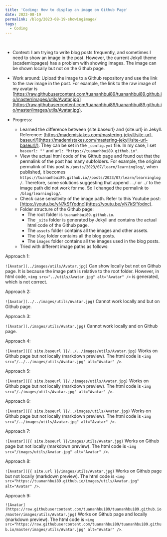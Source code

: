 ```yaml
---
title: 'Coding: How to display an image on Github Page'
date: 2023-08-19
permalink: /blog/2023-08-19-showingimage/
tags:
  - Coding
---
```

<br>


- Context: I am trying to write blog posts frequently, and sometimes I need to show an image in the post. However, the current Jekyll theme (academicpages) has a problem with showing images. The image can be shown locally but not on the Github page.
  
- Work around: Upload the image to a Github repository and use the link to the raw image in the post. For example, the link to the raw image of my avatar is [https://raw.githubusercontent.com/tuananhbui89/tuananhbui89.github.io/master/images/utils/Avatar.jpg](https://raw.githubusercontent.com/tuananhbui89/tuananhbui89.github.io/master/images/utils/Avatar.jpg).

- Progress:
  - Learned the difference between {site.baseurl} and {site.url} in Jekyll. Reference: [https://mademistakes.com/mastering-jekyll/site-url-baseurl/](https://mademistakes.com/mastering-jekyll/site-url-baseurl/). They can be set in the `_config.yml` file. In my case, I set `baseurl: ""` and `url: "https://tuananhbui89.github.io"`.
  - View the actual html code of the Github page and found out that the permalink of the post has many subfolders. For example, the original permalink of this post is `/posts/2023/07/learn/learninglog/`, when published, it becomes `https://tuananhbui89.github.io//posts/2023/07/learn/learninglog/`. Therefore, some solutions suggesting that append `../` or `./` to the image path did not work for me. So I changed the permalink to `/blog/learninglog/`.
  - Check case sensitivity of the image path. Refer to this Youtube post: [https://youtu.be/yN7kSfYodnc](https://youtu.be/yN7kSfYodnc).
  - Folder structure of the Github page: 
    - The root folder is `tuananhbui89.github.io`.
    - The `_site` folder is generated by Jekyll and contains the actual html code of the Github page.
    - The `assets` folder contains all the images and other assets.
    - The `blog` folder contains all the blog posts.
    - The `images` folder contains all the images used in the blog posts.
  - Tried with different image paths as follows:

Approach 1:
<!-- ![Avatar](../images/utils/Avatar.jpg) -->
`![Avatar](../images/utils/Avatar.jpg)`
Can show locally but not on Github page. It is because the image path is relative to the root folder. However, in html code, `<img src="../utils/Avatar.jpg" alt="Avatar" />` is generated, which is not correct.

Approach 2:
<!-- ![Avatar](../../images/utils/Avatar.jpg) -->
`![Avatar](../../images/utils/Avatar.jpg)` Cannot work locally and but on Github page.

Approach 3:
<!-- ![Avatar](./images/utils/Avatar.jpg) -->
`![Avatar](./images/utils/Avatar.jpg)` Cannot work locally and on Github page.

Approach 4:
<!-- ![Avatar]({{ site.baseurl }}/../../images/utils/Avatar.jpg) -->
`![Avatar]({{ site.baseurl }}/../../images/utils/Avatar.jpg)` Works on Github page but not locally (markdown preview). The html code is `<img src="/../../images/utils/Avatar.jpg" alt="Avatar" />`.

Approach 5:
<!-- ![Avatar]({{ site.baseurl }}/./images/utils/Avatar.jpg) -->
`![Avatar]({{ site.baseurl }}/./images/utils/Avatar.jpg)` Works on Github page but not locally (markdown preview). The html code is `<img src="/./images/utils/Avatar.jpg" alt="Avatar" />`.

Approach 6:
<!-- ![Avatar]({{ site.baseurl }}/../images/utils/Avatar.jpg) -->
`![Avatar]({{ site.baseurl }}/../images/utils/Avatar.jpg)` Works on Github page but not locally (markdown preview). The html code is `<img src="/../images/utils/Avatar.jpg" alt="Avatar" />`.

Approach 7:
<!-- ![Avatar]({{ site.baseurl }}/images/utils/Avatar.jpg) -->
`![Avatar]({{ site.baseurl }}/images/utils/Avatar.jpg)` Works on Github page but not locally (markdown preview). The html code is `<img src="/images/utils/Avatar.jpg" alt="Avatar" />`.

Approach 8:
<!-- ![Avatar]({{ site.url }}/images/utils/Avatar.jpg) -->
`![Avatar]({{ site.url }}/images/utils/Avatar.jpg)` Works on Github page but not locally (markdown preview). The html code is `<img src="https://tuananhbui89.github.io/images/utils/Avatar.jpg" alt="Avatar" />`.

Approach 9:
<!-- ![Avatar](https://raw.githubusercontent.com/tuananhbui89/tuananhbui89.github.io/master/images/utils/Avatar.jpg) -->
`![Avatar](https://raw.githubusercontent.com/tuananhbui89/tuananhbui89.github.io/master/images/utils/Avatar.jpg)` Works on Github page and locally (markdown preview). The html code is `<img src="https://raw.githubusercontent.com/tuananhbui89/tuananhbui89.github.io/master/images/utils/Avatar.jpg" alt="Avatar" />`.

